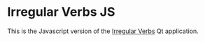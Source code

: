 # Irregular Verbs JS

This is the Javascript version of the [Irregular Verbs](https://github.com/Merkwurdichliebe/irregular-verbs) Qt application.